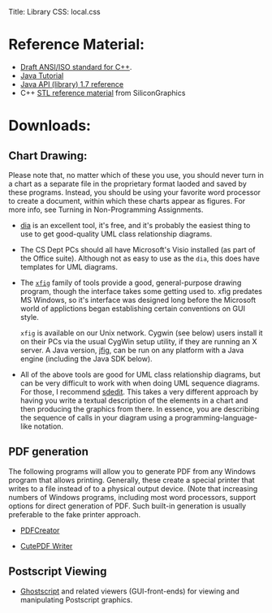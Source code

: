 Title: Library
CSS: local.css

# Reference Material:

-   [Draft ANSI/ISO standard for
    C++](http://www.cs.odu.edu/~zeil/references/cpp_ref_draft_nov97/default.htm).
-   [Java Tutorial](http://java.sun.com/docs/books/tutorial/index.html)
-   [Java API (library) 1.7
    reference](http://download.oracle.com/javase/7/docs/api/index.html)
-   C++ [STL reference material](http://www.sgi.com/tech/stl/) from
    SiliconGraphics

# Downloads:

## Chart Drawing:

Please note that, no matter which of these you use, you should never
turn in a chart as a separate file in the proprietary format laoded
and saved by these programs. Instead, you should be using your
favorite word processor to create a document, within which these
charts appear as figures. For more info, see Turning in
Non-Programming Assignments.

-   [dia](http://www.gnome.org/projects/dia/) is an excellent tool,
    it's free, and it's probably the easiest thing to use to get
    good-quality UML class relationship diagrams.
	
- The CS Dept PCs should all have Microsoft's Visio installed (as part
    of the Office suite). Although not as easy to use as the `dia`,
    this does have templates for UML diagrams.

-   The [`xfig`](http://www.xfig.org/) family of tools provide a
	good, general-purpose drawing program, though the interface
	takes some getting used to. xfig predates MS Windows, so it's
	interface was designed long before the Microsoft world of
	applictions began establishing certain conventions on GUI style.

    `xfig` is available on our Unix network. Cygwin (see below)
	users install it on their PCs via the usual CygWin setup
	utility, if they are running an X server. A Java version,
	[jfig](http://tech-www.informatik.uni-hamburg.de/applets/javafig/),
	can be run on any platform with a Java engine (including the
	Java SDK below).
	
-   All of the above tools are good for UML class relationship
	diagrams, but can be very difficult to work with when doing UML
	sequence diagrams. For those, I recommend
	[sdedit](http://sdedit.sourceforge.net/). This takes a very
	different approach by having you write a textual description of
	the elements in a chart and then producing the graphics from
	there. In essence, you are describing the sequence of calls in
	your diagram using a programming-language-like notation.


## PDF generation

The following programs will allow you to generate PDF from any Windows
program that allows printing. Generally, these create a special
printer that writes to a file instead of to a physical output
device. (Note that increasing numbers of Windows programs, including
most word processors, support options for direct generation of
PDF. Such built-in generation is usually preferable to the fake
printer approach.

-   [PDFCreator](http://sourceforge.net/projects/pdfcreator/)

-   [CutePDF Writer](http://www.cutepdf.com/Products/CutePDF/writer.asp)

## Postscript Viewing

- [Ghostscript](http://pages.cs.wisc.edu/~ghost/) and related viewers
  (GUI-front-ends) for viewing and manipulating Postscript graphics.
